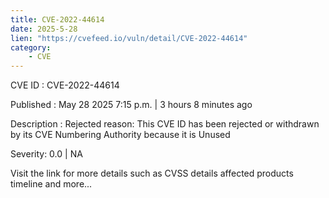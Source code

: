 ```yaml
---
title: CVE-2022-44614
date: 2025-5-28
lien: "https://cvefeed.io/vuln/detail/CVE-2022-44614"
category:
    - CVE
---
```


CVE ID : CVE-2022-44614

Published :  May 28
2025
7:15 p.m. | 3 hours
8 minutes ago

Description : Rejected reason: This CVE ID has been rejected or withdrawn by its CVE Numbering Authority because it is Unused

Severity: 0.0 | NA

Visit the link for more details
such as CVSS details
affected products
timeline
and more...
